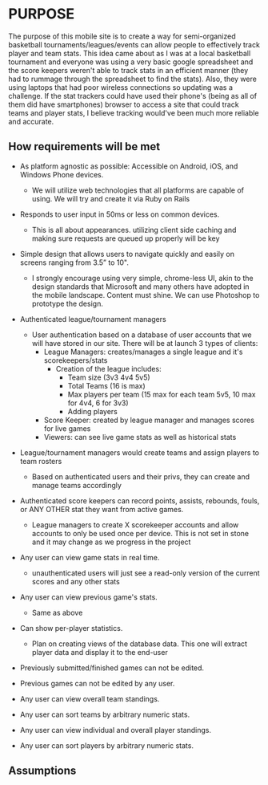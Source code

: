 PURPOSE
=======
The purpose of this mobile site is to create a way for semi-organized basketball tournaments/leagues/events can allow people to effectively track player and team stats. This idea came about as I was at a local basketball tournament and everyone was using a very basic google spreadsheet and the score keepers weren't able to track stats in an efficient manner (they had to rummage through the spreadsheet to find the stats). Also, they were using laptops that had poor wireless connections so updating was a challenge. If the stat trackers could have used their phone's (being as all of them did have smartphones) browser to access a site that could track teams and player stats, I believe tracking would've been much more reliable and accurate.

How requirements will be met
-----------------------------
* As platform agnostic as possible: Accessible on Android, iOS, and Windows Phone devices.
  * We will utilize web technologies that all platforms are capable of using. We will try and create it via Ruby on Rails
* Responds to user input in 50ms or less on common devices. 
  * This is all about appearances. utilizing client side caching and making sure requests are queued up properly will be key 
* Simple design that allows users to navigate quickly and easily on screens ranging from 3.5” to 10". 
  * I strongly encourage using very simple, chrome-less UI, akin to the design standards that Microsoft and many others have adopted in the mobile landscape.  Content must shine.  We can use Photoshop to prototype the design.
* Authenticated league/tournament managers
  * User authentication based on a database of user accounts that we will have stored in our site. There will be at launch 3 types of clients:
    * League Managers: creates/manages a single league and it's scorekeepers/stats
      * Creation of the league includes:
        * Team size (3v3 4v4 5v5)
        * Total Teams (16 is max)
        * Max players per team (15 max for each team 5v5, 10 max for 4v4, 6 for 3v3)
        * Adding players
    * Score Keeper: created by league manager and manages scores for live games
    * Viewers: can see live game stats as well as historical stats
* League/tournament managers would create teams and assign players to team rosters
  * Based on authenticated users and their privs, they can create and manage teams accordingly
* Authenticated score keepers can record points, assists, rebounds, fouls, or ANY OTHER stat they want from active games.
  * League managers to create X scorekeeper accounts and allow accounts to only be used once per device. This is not set in stone and it may change as we progress in the project 
* Any user can view game stats in real time.
  * unauthenticated users will just see a read-only version of the current scores and any other stats
* Any user can view previous game's stats.
  * Same as above
* Can show per-player statistics.
  * Plan on creating views of the database data.  This one will extract player data and display it to the end-user
* Previously submitted/finished games can not be edited.

* Previous games can not be edited by any user.
* Any user can view overall team standings.
* Any user can sort teams by arbitrary numeric stats.
* Any user can view individual and overall player standings.
* Any user can sort players by arbitrary numeric stats.


Assumptions
-----------

